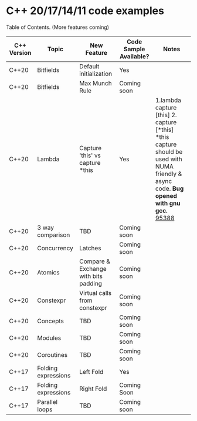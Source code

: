 # C++  20/17/14/11 code examples

Table of Contents. (More features coming)

| C++ Version  | Topic | New Feature  | Code Sample Available? | Notes |
| ------------- | ------------- | ------------- | ------------- | ------------- |
| C++20 | Bitfields | Default initialization | Yes |  |
| C++20 | Bitfields | Max Munch Rule | Coming soon |  |
| C++20 | Lambda | Capture 'this' vs capture \*this | Yes | 1.lambda capture [this] 2. capture [\*this] \*this capture should be used with NUMA friendly & async code. **Bug opened with gnu gcc.** [95388](https://gcc.gnu.org/bugzilla/show_bug.cgi?id=95388) |
| C++20 | 3 way comparison | TBD | Coming soon |  |
| C++20 | Concurrency | Latches | Coming soon |  |
| C++20 | Atomics | Compare & Exchange with bits padding | Coming soon |  |
| C++20 | Constexpr | Virtual calls from constexpr | Coming soon |  |
| C++20 | Concepts | TBD | Coming soon |  |
| C++20 | Modules | TBD | Coming soon |  |
| C++20 | Coroutines | TBD | Coming soon |  |
| C++17 | Folding expressions  | Left Fold | Yes |  |
| C++17 | Folding expressions  | Right Fold | Coming Soon |  |
| C++17 | Parallel loops | TBD | Coming soon |  |
